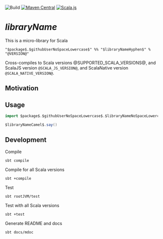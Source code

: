 ![Build](https://github.com/$githubUserNoSpaceLowercase$/$libraryNameHyphen$/workflows/Build/badge.svg) [![Maven Central](https://maven-badges.herokuapp.com/maven-central/$package$.$githubUserNoSpaceLowercase$/$libraryNameHyphen$_2.13/badge.svg)](https://maven-badges.herokuapp.com/maven-central/$package$.$githubUserNoSpaceLowercase$/$libraryNameHyphen$_2.13)
[![Scala.js](https://www.scala-js.org/assets/badges/scalajs-@SCALA_JS_VERSION@.svg)](https://www.scala-js.org)

$libraryName$
===

This is a micro-library for Scala

    "$package$.$githubUserNoSpaceLowercase$" %% "$libraryNameHyphen$" % "@VERSION@"

Cross-compiles to Scala versions @SUPPORTED_SCALA_VERSIONS@, 
and ScalaJS version `@SCALA_JS_VERSION@`, and ScalaNative version `@SCALA_NATIVE_VERSION@`.

Motivation
---

Usage
---

```scala mdoc
import $package$.$githubUserNoSpaceLowercase$.$libraryNameNoSpaceLowercase$._

$libraryNameCamel$.say()
```

Development
---

Compile

    sbt compile

Compile for all Scala versions

    sbt +compile

Test

    sbt rootJVM/test

Test with all Scala versions

    sbt +test

Generate README and docs

    sbt docs/mdoc